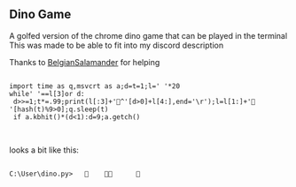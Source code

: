 
## Dino Game

<!-- META
import time as q,msvcrt as a;d=t=1;l=' '*20
while' '==l[3]or d:
 d>>=1;t*=.99;print(l[:3]+'🦖^'[d>0]+l[4:],end='\r');l=l[1:]+'🌵 '[hash(t)%9>0];q.sleep(t)
 if a.kbhit()*(d<1):d=9;a.getch() META -->

A golfed version of the chrome dino game that can be played in the terminal
This was made to be able to fit into my discord description

Thanks to [BelgianSalamander](https://github.com/BelgianSalamander) for helping



<pre>
<code class="language-python">
import time as q,msvcrt as a;d=t=1;l=' '*20
while' '==l[3]or d:
 d>>=1;t*=.99;print(l[:3]+'🦖^'[d>0]+l[4:],end='\r');l=l[1:]+'🌵 '[hash(t)%9>0];q.sleep(t)
 if a.kbhit()*(d<1):d=9;a.getch()

</code>
</pre>

looks a bit like this:
<pre>
<code class="language-">
C:\User\dino.py>   🦖    🌵🌵      🌵   
</code>
</pre>

<!-- LAST EDITED 1700395681 LAST EDITED-->